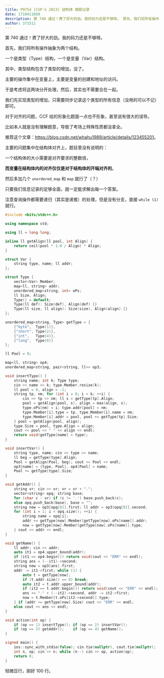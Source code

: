 ```yaml
---
title: P9754 [CSP-S 2023] 结构体 做题记录
date: 1710411660
description: 第 740 通过！费了好大的劲。我的码力还是不够呀。 首先，我们将所有操作抽象为两个结构。 一个是类型（Type）结构，一个是变量（Var）结构。 其中，类型结构包含了类型的增加，没了。 主要的操作集中在变量上，主要是变量的创建和地址的访问。
author: 371511
---
```


第 $740$ 通过！费了好大的劲。我的码力还是不够呀。

首先，我们将所有操作抽象为两个结构。

一个是类型（Type）结构，一个是变量（Var）结构。

其中，类型结构包含了类型的增加，没了。

主要的操作集中在变量上，主要是变量的创建和地址的访问。

于是考虑将这两块分开处理，然后，其实也不需要合在一起。

我们先实现类型的增加，只需要同步记录这个类型的所有信息（没用的可以不记）即可。

对于对齐的问题，CCF 给的形象化题面一点也不形象，甚至说有很大的误导。

比如本人就是没有理解题意，导致了考场上特殊性质都没拿全。

推荐这个文章：<https://blog.csdn.net/whahu1989/article/details/123455201>。

主要的问题集中在结构体对齐上，题目里没有说明的：

一个结构体的大小需要是对齐要求的整数倍，

**而变量在结构体内的对齐仅仅是对于结构体的开端对齐的**。

然后多加几个 `unordered_map` 和 `map` 就行了（？）

只要我们信息记录的足够全面，就一定能求解出每一个答案。

注意查询操作都需要递归（其实是递推）的处理，但是没有分支，直接 `while (1)` 就行。

```cpp
#include <bits/stdc++.h>

using namespace std;

using ll = long long;

inline ll getAlign(ll pool, int Align) {
    return ceil(pool * 1.0 / Align) * Align;
}

struct Var {
    string type, name; ll addr;
};

struct Type {
    vector<Var> Member;
    map<ll, string> addr;
    unordered_map<string, int> oPs;
    ll Size, Align;
    Type() = default;
    Type(ll def): Size(def), Align(def) {}
    Type(ll size, ll align): Size(size), Align(align) {}
};

unordered_map<string, Type> getType = {
    {"byte",  Type(1)},
    {"short", Type(2)},
    {"int",   Type(4)},
    {"long",  Type(8)}
};

ll Pool = 0;

map<ll, string> op4;
unordered_map<string, pair<string, ll>> op3;

void insertType() {
    string name; int k; Type type;
    cin >> name >> k; type.Member.resize(k);
    ll pool = 0, align = -1;
    string tp, nm; for (int i = 0; i < k; ++i) {
        cin >> tp >> nm; ll s = getType[tp].Align;
        pool = getAlign(pool, s), align = max(align, s);
        type.oPs[nm] = i; type.addr[pool] = nm;
        type.Member[i].type = tp, type.Member[i].name = nm;
        type.Member[i].addr = pool, pool += getType[tp].Size;
    } pool = getAlign(pool, align);
    type.Size = pool, type.Align = align;
    cout << pool << " " << align << endl;
    return void(getType[name] = type);
}

void insertVar() {
    string type, name; cin >> type >> name;
    ll beg = getType[type].Align;
    Pool = getAlign(Pool, beg); cout << Pool << endl;
    op3[name] = {type, Pool}, op4[Pool] = name;
    Pool += getType[type].Size;
}

void getAddr() {
    string vr; cin >> vr; vr = vr + ".";
    vector<string> opq; string base;
    for (char c : vr) if (c != '.') base.push_back(c);
    else opq.push_back(base), base = "";
    string now = op3[opq[0]].first; ll addr = op3[opq[0]].second;
    for (int i = 1; i < opq.size(); ++i) {
        string name = opq[i];
        addr += getType[now].Member[getType[now].oPs[name]].addr;
        now = getType[now].Member[getType[now].oPs[name]].type;
    } cout << addr << endl;
}

void getName() {
    ll addr; cin >> addr;
    auto it1 = op4.upper_bound(addr);
    if (it1 == op4.begin()) return void(cout << "ERR" << endl);
    string ans = (--it1)->second;
    string now = op3[ans].first;
    addr -= it1->first; while (1) {
        auto t = getType[now];
        if (t.addr.size() == 0) break;
        auto it2 = t.addr.upper_bound(addr);
        if (it2 == t.addr.begin()) return void(cout << "ERR" << endl);
        ans += "." + (--it2)->second, addr -= it2->first;
        now = t.Member[t.oPs[it2->second]].type;
    } if (addr >= getType[now].Size) cout << "ERR" << endl;
    else cout << ans << endl;
}

void action(int op) {
    if (op == 1) insertType(); if (op == 2) insertVar();
    if (op == 3) getAddr();    if (op == 4) getName();
}

signed main() {
    ios::sync_with_stdio(false); cin.tie(nullptr), cout.tie(nullptr);
    int n, op; cin >> n; while (n--) cin >> op, action(op);
    return 0;
}
```

轻微压行，刚好 $100$ 行。

